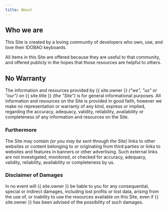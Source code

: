 ```yaml
---
title: About
---
```


## Who we are

This Site is created by a loving community of developers who own, use, and love their IDOBAO keyboards.

All items in this Site are offered because they are useful to that community, and offered publicly in the hopes that those resources are helpful to others.


## No Warranty

The information and resources provided by {{ site.owner }} *("we", "us" or "our")* on {{ site.title }} *(the "Site")* is for general informational purposes.
All information and resources on the Site is provided in good faith, however we make no representation or warranty of any kind, express or implied, regarding the accuracy, adequacy, validity, reliability, availability or completeness of any information and resources on the Site.


### Furthermore

The Site may contain *(or you may be sent through the Site)* links to other websites or content belonging to or originating from third parties or links to websites and features in banners or other advertising.  Such external links are not investigated, monitored, or checked for accuracy, adequacy, validity, reliability, availability or completeness by us.


### Disclaimer of Damages

In no event will {{ site.owner }} be liable to you for any consequential, special or indirect damages, including lost profits or lost data, arising from the use of, or inability to use the resources available on this Site, even if {{ site.owner }} has been advised of the possibility of such damages.

